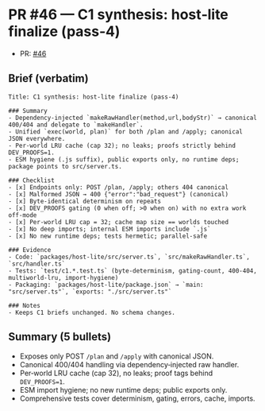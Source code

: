 # PR #46 — C1 synthesis: host‑lite finalize (pass‑4)

- PR: [#46](https://github.com/LexLattice/tf-lang/pull/46)

## Brief (verbatim)
```
Title: C1 synthesis: host-lite finalize (pass-4)

### Summary
- Dependency-injected `makeRawHandler(method,url,bodyStr)` → canonical 400/404 and delegate to `makeHandler`.
- Unified `exec(world, plan)` for both /plan and /apply; canonical JSON everywhere.
- Per-world LRU cache (cap 32); no leaks; proofs strictly behind DEV_PROOFS=1.
- ESM hygiene (.js suffix), public exports only, no runtime deps; package points to src/server.ts.

### Checklist
- [x] Endpoints only: POST /plan, /apply; others 404 canonical
- [x] Malformed JSON → 400 {"error":"bad_request"} (canonical)
- [x] Byte-identical determinism on repeats
- [x] DEV_PROOFS gating (0 when off; >0 when on) with no extra work off-mode
- [x] Per-world LRU cap = 32; cache map size == worlds touched
- [x] No deep imports; internal ESM imports include `.js`
- [x] No new runtime deps; tests hermetic; parallel-safe

### Evidence
- Code: `packages/host-lite/src/server.ts`, `src/makeRawHandler.ts`, `src/handler.ts`
- Tests: `test/c1.*.test.ts` (byte-determinism, gating-count, 400-404, multiworld-lru, import-hygiene)
- Packaging: `packages/host-lite/package.json` → `main: "src/server.ts"`, `exports: "./src/server.ts"`

### Notes
- Keeps C1 briefs unchanged. No schema changes.
```

## Summary (5 bullets)
- Exposes only POST `/plan` and `/apply` with canonical JSON.
- Canonical 400/404 handling via dependency‑injected raw handler.
- Per‑world LRU cache (cap 32), no leaks; proof tags behind `DEV_PROOFS=1`.
- ESM import hygiene; no new runtime deps; public exports only.
- Comprehensive tests cover determinism, gating, errors, cache, imports.

